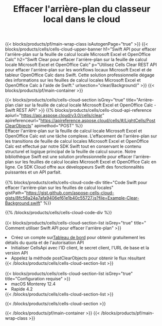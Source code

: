 ﻿---
title:  Effacer l'arrière-plan du classeur local dans le cloud
description: API Cloud et SDK pour effacer l'arrière-plan sur Microsoft Excel et OpenOffice Calc. Arrière-plan clair sur les feuilles de calcul locales par le Cells Cloud API. SDK prend en charge les types de langages de développement. Ils incluent Android, C#, Go, Java, NodeJS, Perl, PHP, Python, Ruby et Swift.
url: /fr/swift/clear/background/
---
{{< blocks/products/pf/main-wrap-class isAutogenPage="true" >}}
{{< blocks/products/cells/cells-cloud-upper-banner h1="Swift API pour effacer l\'arrière-plan sur la feuille de calcul locale Microsoft Excel et OpenOffice Calc" h2="Swift Clear pour effacer l\'arrière-plan sur la feuille de calcul locale Microsoft Excel et OpenOffice Calc" p="Utilisez Cells Clear REST API pour effacer l\'arrière-plan sur les workflows locaux Microsoft Excel et de tableur OpenOffice Calc dans Swift. Cette solution professionnelle dégage des informations sur les feuilles de calcul locales Microsoft Excel et OpenOffice Calc à l\'aide de Swift." urlsection="clear/Background/" >}}
{{< blocks/products/pf/main-container >}}

{{< blocks/products/cells/cells-cloud-section isGrey="true" title="Arrière-plan clair sur la feuille de calcul locale Microsoft Excel et OpenOffice Calc - Swift REST API" >}}
{{% blocks/products/cells/cells-cloud-api-reference apiurl="https://api.aspose.cloud/v3.0/cells/clear" apireferenceurl="https://apireference.aspose.cloud/cells/#/LightCells/PostClearObjects" apimethod="POST" %}}
<br/>
Effacer l'arrière-plan sur la feuille de calcul locale Microsoft Excel et OpenOffice Calc est une tâche complexe. L'effacement de l'arrière-plan sur les transitions de feuille de calcul locales Microsoft Excel et OpenOffice Calc est effectué par notre SDK Swift tout en conservant le contenu structurel et logique principal de la feuille de calcul source. Notre bibliothèque Swift est une solution professionnelle pour effacer l'arrière-plan sur les feuilles de calcul locales Microsoft Excel et OpenOffice Calc en ligne. Ce SDK Cloud offre aux développeurs Swift des fonctionnalités puissantes et un API parfait.
<br/>
<br/>
{{% blocks/products/cells/cells-cloud-code-div title="Code Swift pour effacer l\'arrière-plan sur les feuilles de calcul locales" gistPath="https://gist.github.com/aspose-cells-cloud-gists/8fc58a24a7afa9406ef61e1b40c55727.js?file=Example-Clear-Background.swift" %}}
  
{{% /blocks/products/cells/cells-cloud-code-div %}}
<br/>
<br/>
{{< blocks/products/cells/cells-cloud-section-list isGrey="true" title=" Comment utiliser Swift API pour effacer l\'arrière-plan" >}}
<li> Créez un compte sur<a href="https://dashboard.aspose.cloud/">Tableau de bord</a> pour obtenir gratuitement les détails du quota et de l'autorisation API</li>
<li>Initialiser CellsApi avec l'ID client, le secret client, l'URL de base et la version API</li>
<li>Appelez la méthode postClearObjects pour obtenir le flux résultant</li>
{{< /blocks/products/cells/cells-cloud-section-list >}}
<br/>
<br/>
{{< blocks/products/cells/cells-cloud-section-list isGrey="true" title="Configuration requise" >}}
<li>macOS Monterey 12.4</li>
<li>Rapide 4.2</li>
{{< /blocks/products/cells/cells-cloud-section-list >}}

{{< /blocks/products/cells/cells-cloud-section >}}

{{< /blocks/products/pf/main-container >}}
{{< /blocks/products/pf/main-wrap-class >}}
